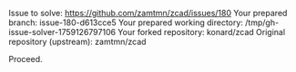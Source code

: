 Issue to solve: https://github.com/zamtmn/zcad/issues/180
Your prepared branch: issue-180-d613cce5
Your prepared working directory: /tmp/gh-issue-solver-1759126797106
Your forked repository: konard/zcad
Original repository (upstream): zamtmn/zcad

Proceed.